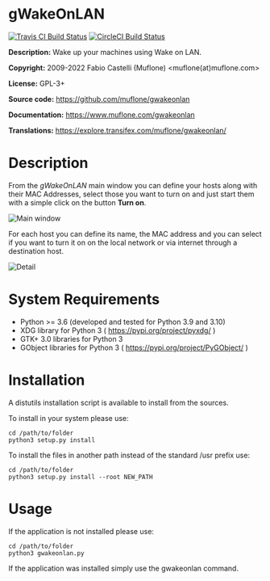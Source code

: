 # gWakeOnLAN

[![Travis CI Build Status](https://img.shields.io/travis/com/muflone/gwakeonlan/master.svg)](https://www.travis-ci.com/github/muflone/gwakeonlan)
[![CircleCI Build Status](https://img.shields.io/circleci/project/github/muflone/gwakeonlan/master.svg)](https://circleci.com/gh/muflone/gwakeonlan)

**Description:** Wake up your machines using Wake on LAN.

**Copyright:** 2009-2022 Fabio Castelli (Muflone) <muflone(at)muflone.com>

**License:** GPL-3+

**Source code:** https://github.com/muflone/gwakeonlan

**Documentation:** https://www.muflone.com/gwakeonlan

**Translations:** https://explore.transifex.com/muflone/gwakeonlan/

# Description

From the *gWakeOnLAN* main window you can define your hosts along with their
MAC Addresses, select those you want to turn on and just start them with a
simple click on the button **Turn on**.

![Main window](https://www.muflone.com/resources/gwakeonlan/archive/latest/english/main.png)

For each host you can define its name, the MAC address and you can select if you
want to turn it on on the local network or via internet through a destination
host.

![Detail](https://www.muflone.com/resources/gwakeonlan/archive/latest/english/detail.png)

# System Requirements

* Python >= 3.6 (developed and tested for Python 3.9 and 3.10)
* XDG library for Python 3 ( https://pypi.org/project/pyxdg/ )
* GTK+ 3.0 libraries for Python 3
* GObject libraries for Python 3 ( https://pypi.org/project/PyGObject/ )

# Installation

A distutils installation script is available to install from the sources.

To install in your system please use:

    cd /path/to/folder
    python3 setup.py install

To install the files in another path instead of the standard /usr prefix use:

    cd /path/to/folder
    python3 setup.py install --root NEW_PATH

# Usage

If the application is not installed please use:

    cd /path/to/folder
    python3 gwakeonlan.py

If the application was installed simply use the gwakeonlan command.

